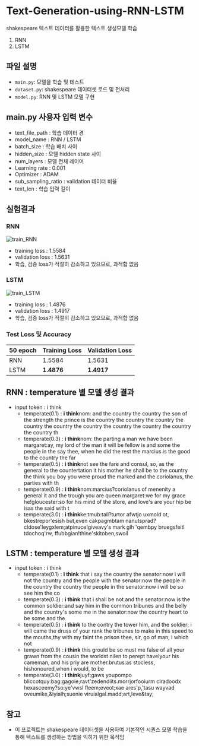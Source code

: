 # Text-Generation-using-RNN-LSTM
shakespeare 텍스트 데이터를 활용한 텍스트 생성모델 학습
  1. RNN
  2. LSTM
## 파일 설명
- `main.py`: 모델을 학습 및 테스트
- `dataset.py`: shakespeare 데이터셋 로드 및 전처리
- `model.py`: RNN 및 LSTM 모델 구현
  
## main.py 사용자 입력 변수
- text_file_path : 학습 데이터 경
- model_name : RNN / LSTM
- batch_size : 학습 배치 사이
- hidden_size : 모델 hidden state 사이
- num_layers : 모델 전체 레이어 
- Learning rate : 0.001
- Optimizer : ADAM
- sub_sampling_ratio : validation 데이터 비율
- text_len : 학습 입력 길이 

## 실험결과
### RNN
![train_RNN](https://github.com/Chayuho/Text-Generation-using-RNN-LSTM/assets/94342487/cdf869d0-8c2c-4570-b025-dd1ec7432eba)
- training loss : 1.5584
- validation loss : 1.5631
- 학습, 검증 loss가 적절히 감소하고 있으므로, 과적합 없음

### LSTM
![train_LSTM](https://github.com/Chayuho/Text-Generation-using-RNN-LSTM/assets/94342487/9e46ec3b-efce-4089-91eb-db033a2befdf)
- training loss : 1.4876
- validation loss : 1.4917
- 학습, 검증 loss가 적절히 감소하고 있으므로, 과적합 없음

### Test Loss 및 Accuracy
| 50 epoch     | Training Loss      | Validation Loss  |
|-----------|-----------|-----------|
| RNN    | 1.5584     | 1.5631     |
| LSTM   | **1.4876**     | **1.4917**     |

## RNN : temperature 별 모델 생성 결과
- input token : i think
  - temperate(0.1) : **i think**nom: and the country the country the son of the strength the prince is the country the country the country the country the country the country the country the country the country the country th
  - temperate(0.3) : **i think**nom: the parting a man we have been margaret:ay, my lord of the man it will be fellow is and some the people in the say thee, when he did the rest the marcius is the good to the country the far
  - temperate(0.5) : **i think**not see the fare and consul, so, as the general to the countertation it his mother he shall be to the country the think you boy you were proud the marked and the coriolanus, the parties with th
  - temperate(0.9) : **i think**nom:marcius?coriolanus of menenity a general it and the trough you are queen margaret:we for my grace he!gloucester:so for his mind of the store, and love's are your hip be isas the said with t
  - temperate(3.0) : **i think**ke:tmub:tall?turtor afwtjo uxmold ot, bkestrepor'esish but,even cakpagmbtam nanutsprad?cldose'leygxlem;atpinuce!giveavy's mark glh 'qembpy bruegsfeitl tdochoq'rw, ffubbgian!thine'skitoben,swoil

## LSTM : temperature 별 모델 생성 결과
- input token : i think
  - temperate(0.1) : **i think** that i say the country the senator:now i will not the country and the people with the senator:now the people in the country the country the people in the senator:now i will be so see him the co
  - temperate(0.3) : **i think** that i shall be not and the senator:now is the common soldier:and say him in the common tribunes and the belly and the country's some me in the senator:now the country heart to be some and the
  - temperate(0.5) : **i think** to the contry the tower him, and the soldier; i will came the druss of your rank the tribunes to make in this speed to the mouths,thy with my faint the prison thee, sir, go of man; i which not 
  - temperate(0.9) : **i think** this grould be so must me false of all your grawn from the cousin the worldst nilen to perept havelyour his cameman, and his priy are mother.brutus:as stocless, hishonoured,when i would, to be
  - temperate(3.0) : **i think**juyf:gaws youpompo bliccotquy:bag:gagoie;ravt'zedendiits.morrjorfooiurm clradoodx hexasceemy?so:ye'vwsl fleem;eveot;xae ares'p,'tasu wayvad oveumike,&iyialh;suenie viruialgal.madd;art,leve&tay;
## 참고
- 이 프로젝트는 shakespeare 데이터셋을 사용하여 기본적인 시퀀스 모델 학습을 통해 텍스트를 생성하는 방법을 익히기 위한 목적임
